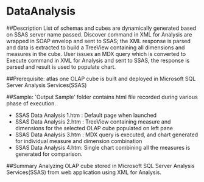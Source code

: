 # DataAnalysis

##Description
List of schemas and cubes are dynamically generated based on SSAS server name passed. Discover command in XML for Analysis are wrapped in SOAP envelop and sent to SSAS; the XML response is parsed and data is extracted to build a TreeView containing all dimensions and measures in the cube.
User issues an MDX query which is converted to Execute command in XML for Analysis and sent to SSAS, the response is parsed and result is used to populate chart. 

##Prerequisite:
atlas one OLAP cube is built and deployed in Microsoft SQL Server Analysis Services(SSAS)

##Sample:
'Output Sample’ folder contains html file recorded during various phase of execution.
* SSAS Data Analysis 1.htm : Default page when launched
* SSAS Data Analysis 2.htm : TreeView containing measure and dimensions for the selected OLAP cube populated on left pane
* SSAS Data Analysis 3.htm : MDX query is executed, and chart generated for individual measure and dimension combination
* SSAS Data Analysis 4.htm: Single chart combining all the measures is generated for comparison. 



##Summary
Analyzing OLAP cube stored in Microsoft SQL Server Analysis Services(SSAS) from web application using XML for Analysis. 
